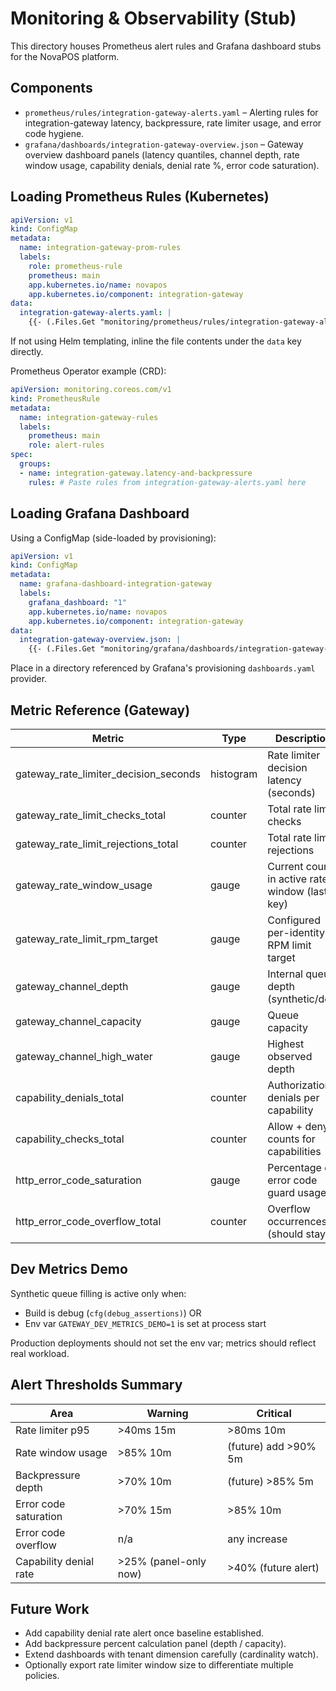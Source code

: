 # Monitoring & Observability (Stub)

This directory houses Prometheus alert rules and Grafana dashboard stubs for the NovaPOS platform.

## Components

- `prometheus/rules/integration-gateway-alerts.yaml` – Alerting rules for integration-gateway latency, backpressure, rate limiter usage, and error code hygiene.
- `grafana/dashboards/integration-gateway-overview.json` – Gateway overview dashboard panels (latency quantiles, channel depth, rate window usage, capability denials, denial rate %, error code saturation).

## Loading Prometheus Rules (Kubernetes)

```yaml
apiVersion: v1
kind: ConfigMap
metadata:
  name: integration-gateway-prom-rules
  labels:
    role: prometheus-rule
    prometheus: main
    app.kubernetes.io/name: novapos
    app.kubernetes.io/component: integration-gateway
data:
  integration-gateway-alerts.yaml: |
    {{- (.Files.Get "monitoring/prometheus/rules/integration-gateway-alerts.yaml") | nindent 4 -}}
```

If not using Helm templating, inline the file contents under the `data` key directly.

Prometheus Operator example (CRD):

```yaml
apiVersion: monitoring.coreos.com/v1
kind: PrometheusRule
metadata:
  name: integration-gateway-rules
  labels:
    prometheus: main
    role: alert-rules
spec:
  groups:
  - name: integration-gateway.latency-and-backpressure
    rules: # Paste rules from integration-gateway-alerts.yaml here
```

## Loading Grafana Dashboard

Using a ConfigMap (side-loaded by provisioning):

```yaml
apiVersion: v1
kind: ConfigMap
metadata:
  name: grafana-dashboard-integration-gateway
  labels:
    grafana_dashboard: "1"
    app.kubernetes.io/name: novapos
    app.kubernetes.io/component: integration-gateway
data:
  integration-gateway-overview.json: |
    {{- (.Files.Get "monitoring/grafana/dashboards/integration-gateway-overview.json") | nindent 4 -}}
```

Place in a directory referenced by Grafana's provisioning `dashboards.yaml` provider.

## Metric Reference (Gateway)

| Metric | Type | Description |
|--------|------|-------------|
| gateway_rate_limiter_decision_seconds | histogram | Rate limiter decision latency (seconds) |
| gateway_rate_limit_checks_total | counter | Total rate limit checks |
| gateway_rate_limit_rejections_total | counter | Total rate limit rejections |
| gateway_rate_window_usage | gauge | Current count in active rate window (last key) |
| gateway_rate_limit_rpm_target | gauge | Configured per-identity RPM limit target |
| gateway_channel_depth | gauge | Internal queue depth (synthetic/dev) |
| gateway_channel_capacity | gauge | Queue capacity |
| gateway_channel_high_water | gauge | Highest observed depth |
| capability_denials_total | counter | Authorization denials per capability |
| capability_checks_total | counter | Allow + deny counts for capabilities |
| http_error_code_saturation | gauge | Percentage of error code guard usage |
| http_error_code_overflow_total | counter | Overflow occurrences (should stay 0) |

## Dev Metrics Demo

Synthetic queue filling is active only when:
 
- Build is debug (`cfg(debug_assertions)`) OR
- Env var `GATEWAY_DEV_METRICS_DEMO=1` is set at process start

Production deployments should not set the env var; metrics should reflect real workload.

## Alert Thresholds Summary

| Area | Warning | Critical |
|------|---------|----------|
| Rate limiter p95 | >40ms 15m | >80ms 10m |
| Rate window usage | >85% 10m | (future) add >90% 5m |
| Backpressure depth | >70% 10m | (future) >85% 5m |
| Error code saturation | >70% 15m | >85% 10m |
| Error code overflow | n/a | any increase |
| Capability denial rate | >25% (panel-only now) | >40% (future alert) |

## Future Work

- Add capability denial rate alert once baseline established.
- Add backpressure percent calculation panel (depth / capacity).
- Extend dashboards with tenant dimension carefully (cardinality watch).
- Optionally export rate limiter window size to differentiate multiple policies.
